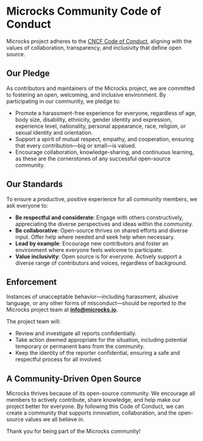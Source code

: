 # Microcks Community Code of Conduct

Microcks project adheres to the [CNCF Code of Conduct](https://github.com/cncf/foundation/blob/master/code-of-conduct.md), aligning with the values of collaboration, transparency, and inclusivity that define open source.

## Our Pledge

As contributors and maintainers of the Microcks project, we are committed to fostering an open, welcoming, and inclusive environment. By participating in our community, we pledge to:

- Promote a harassment-free experience for everyone, regardless of age, body size, disability, ethnicity, gender identity and expression, experience level, nationality, personal appearance, race, religion, or sexual identity and orientation.
- Support a spirit of mutual respect, empathy, and cooperation, ensuring that every contribution—big or small—is valued.
- Encourage collaboration, knowledge-sharing, and continuous learning, as these are the cornerstones of any successful open-source community.

## Our Standards

To ensure a productive, positive experience for all community members, we ask everyone to:

- **Be respectful and considerate**: Engage with others constructively, appreciating the diverse perspectives and ideas within the community.
- **Be collaborative**: Open-source thrives on shared efforts and diverse input. Offer help where needed and seek help when necessary.
- **Lead by example**: Encourage new contributors and foster an environment where everyone feels welcome to participate.
- **Value inclusivity**: Open source is for everyone. Actively support a diverse range of contributors and voices, regardless of background.

## Enforcement

Instances of unacceptable behavior—including harassment, abusive language, or any other forms of misconduct—should be reported to the Microcks project team at **info@microcks.io**.

The project team will:

- Review and investigate all reports confidentially.
- Take action deemed appropriate for the situation, including potential temporary or permanent bans from the community.
- Keep the identity of the reporter confidential, ensuring a safe and respectful process for all involved.

## A Community-Driven Open Source

Microcks thrives because of its open-source community. We encourage all members to actively contribute, share knowledge, and help make our project better for everyone. By following this Code of Conduct, we can create a community that supports innovation, collaboration, and the open-source values we all believe in.

Thank you for being part of the Microcks community!
